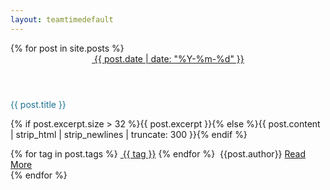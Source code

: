 ```yaml
---
layout: teamtimedefault
---
```

<link rel="stylesheet" type="text/css" href="{{ '/static/css/article-list.css' | prepend: site.baseurl | prepend: site.url}}" />

<div class="row index">
  <div class="col-sm-10 col-sm-offset-1 col-lg-9 col-lg-offset-1_5">
      <div>
        <section class="category-slice" post-cate="All">
          {% for post in site.posts %}
            <article>
                <header>
                <a href="{{ site.baseurl | prepend: site.url  }}/archive/#{{ post.date | date: '%Y-%m-%d' }}"><span class="octicon octicon-calendar"></span>&nbsp;<span>{{ post.date | date: "%Y-%m-%d" }}</span></a>
                </header>
                <div class="module">
                  <p class="title" style="color:#1e7293;"> {{ post.title }}</p>
                  <p>{% if post.excerpt.size > 32 %}{{ post.excerpt }}{% else %}{{ post.content | strip_html | strip_newlines | truncate: 300 }}{% endif %}</p>
                  <footer>
                    {% for tag in post.tags %}
                    <a class="word-keep" href="{{ site.baseurl | prepend: site.url }}/tags/#{{ tag }}"><span class="octicon octicon-tag"></span>&nbsp;{{ tag }}</a>
                    {% endfor %}
                    <span class="word-keep pull-right">
                      <a><span class="octicon octicon-comment"></span>&nbsp;{{post.author}}</a>
                      <a class="readmore" href="{{ post.url | prepend: site.baseurl | prepend: site.url }}">Read More</a>
                    </span>
                  </footer>
                </div>
            </article>
          {% endfor %}
        </section>
      </div>
  </div>
</div>